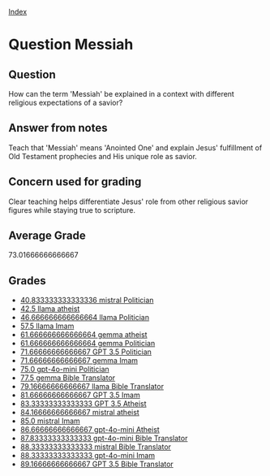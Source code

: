 
[Index](../../index.md)
# Question Messiah
## Question
How can the term 'Messiah' be explained in a context with different religious expectations of a savior?

## Answer from notes
Teach that 'Messiah' means 'Anointed One' and explain Jesus' fulfillment of Old Testament prophecies and His unique role as savior.

## Concern used for grading
Clear teaching helps differentiate Jesus' role from other religious savior figures while staying true to scripture.

## Average Grade
73.01666666666667

## Grades
 * [40.833333333333336 mistral Politician](../answers/mistral_Politician/Messiah.md)
 * [42.5 llama atheist](../answers/llama_atheist/Messiah.md)
 * [46.666666666666664 llama Politician](../answers/llama_Politician/Messiah.md)
 * [57.5 llama Imam](../answers/llama_Imam/Messiah.md)
 * [61.666666666666664 gemma atheist](../answers/gemma_atheist/Messiah.md)
 * [61.666666666666664 gemma Politician](../answers/gemma_Politician/Messiah.md)
 * [71.66666666666667 GPT 3.5 Politician](../answers/GPT_3.5_Politician/Messiah.md)
 * [71.66666666666667 gemma Imam](../answers/gemma_Imam/Messiah.md)
 * [75.0 gpt-4o-mini Politician](../answers/gpt-4o-mini_Politician/Messiah.md)
 * [77.5 gemma Bible Translator](../answers/gemma_Bible_Translator/Messiah.md)
 * [79.16666666666667 llama Bible Translator](../answers/llama_Bible_Translator/Messiah.md)
 * [81.66666666666667 GPT 3.5 Imam](../answers/GPT_3.5_Imam/Messiah.md)
 * [83.33333333333333 GPT 3.5 Atheist](../answers/GPT_3.5_Atheist/Messiah.md)
 * [84.16666666666667 mistral atheist](../answers/mistral_atheist/Messiah.md)
 * [85.0 mistral Imam](../answers/mistral_Imam/Messiah.md)
 * [86.66666666666667 gpt-4o-mini Atheist](../answers/gpt-4o-mini_Atheist/Messiah.md)
 * [87.83333333333333 gpt-4o-mini Bible Translator](../answers/gpt-4o-mini_Bible_Translator/Messiah.md)
 * [88.33333333333333 mistral Bible Translator](../answers/mistral_Bible_Translator/Messiah.md)
 * [88.33333333333333 gpt-4o-mini Imam](../answers/gpt-4o-mini_Imam/Messiah.md)
 * [89.16666666666667 GPT 3.5 Bible Translator](../answers/GPT_3.5_Bible_Translator/Messiah.md)
